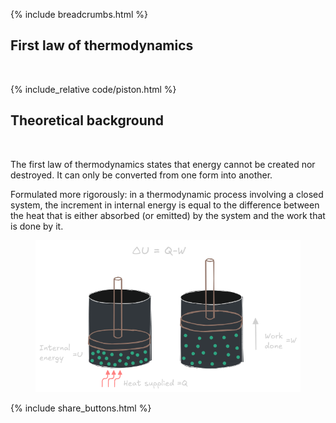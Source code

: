 {% include breadcrumbs.html %}

## First law of thermodynamics
<div class="header_line"><br/></div>

{% include_relative code/piston.html %}

<p style="clear: both;"></p>

## Theoretical background
<div class="header_line"><br/></div>

The first law of thermodynamics states that energy cannot be created nor destroyed. 
It can only be converted from one form into another.

Formulated more rigorously: in a thermodynamic process involving a closed system,
the increment in internal energy is equal to the difference between the heat that
is either absorbed (or emitted) by the system and the work that is done by it.

<figure style="float: center; text-align: center;">
  <a href="daylight_variations.html">
    <img alt="First law of thermodynamics" src="images/first_law.png" title="Moving piston"/>
  </a>
</figure>

<p style="clear: both;"></p>

{% include share_buttons.html %}